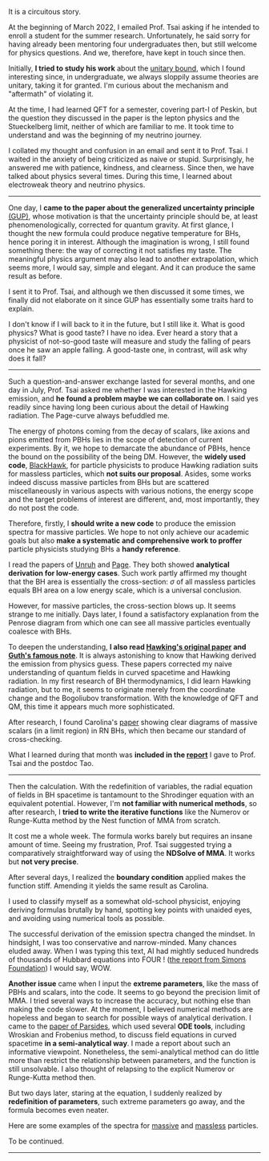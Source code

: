 It is a circuitous story. 

At the beginning of March 2022, I emailed Prof. Tsai asking if he intended to enroll a student for the summer research. Unfortunately, he said sorry for having already been mentoring four undergraduates then, but still welcome for physics questions. And we, therefore, have kept in touch since then. 

Initially, **I tried to study his work** about the [unitary bound](https://arxiv.org/abs/2103.13396), which I found interesting since, in undergraduate, we always sloppily assume theories are unitary, taking it for granted. I'm curious about the mechanism and "aftermath" of violating it.  

At the time, I had learned QFT for a semester, covering part-I of Peskin, but the question they discussed in the paper is the lepton physics and the Stueckelberg limit, neither of which are familiar to me. It took time to understand and was the beginning of my neutrino journey. 

I collated my thought and confusion in an email and sent it to Prof. Tsai. I waited in the anxiety of being criticized as naive or stupid. Surprisingly, he answered me with patience, kindness, and clearness. Since then, we have talked about physics several times. During this time, I learned about electroweak theory and neutrino physics. 

---

One day, I **came to the paper about the generalized uncertainty principle** [(GUP)](https://arxiv.org/abs/gr-qc/9904026), whose motivation is that the uncertainty principle should be, at least phenomenologically, corrected for quantum gravity. At first glance, I thought the new formula could produce negative temperature for BHs, hence poring it in interest. Although the imagination is wrong, I still found something there: the way of correcting it not satisfies my taste. The meaningful physics argument may also lead to another extrapolation, which seems more, I would say, simple and elegant. And it can produce the same result as before. 

I sent it to Prof. Tsai, and although we then discussed it some times, we finally did not elaborate on it since GUP has essentially some traits hard to explain. 

I don't know if I will back to it in the future, but I still like it. What is good physics? What is good taste? I have no idea. Ever heard a story that a physicist of not-so-good taste will measure and study the falling of pears once he saw an apple falling. A good-taste one, in contrast, will ask why does it fall?  

---

Such a question-and-answer exchange lasted for several months, and one day in July, Prof. Tsai asked me whether I was interested in the Hawking emission, and **he found a problem maybe we can collaborate on**. I said yes readily since having long been curious about the detail of Hawking radiation. The Page-curve always befuddled me.

The energy of photons coming from the decay of scalars, like axions and pions emitted from PBHs lies in the scope of detection of current experiments. By it, we hope to demarcate the abundance of PBHs, hence the bound on the possibility of the being DM. However, the **widely used code**, [BlackHawk](https://blackhawk.hepforge.org/), for particle physicists to produce Hawking radiation suits for massless particles, which **not suits our proposal**. Asides, some works indeed discuss massive particles from BHs but are scattered miscellaneously in various aspects with various notions, the energy scope and the target problems of interest are different, and, most importantly, they do not post the code. 

Therefore, firstly, I **should write a new code** to produce the emission spectra for massive particles. We hope to not only achieve our academic goals but also **make a systematic and comprehensive work to proffer** particle physicists studying BHs a **handy reference**. 

I read the papers of [Unruh](https://journals.aps.org/prd/abstract/10.1103/PhysRevD.14.3251) and [Page](https://journals.aps.org/prd/abstract/10.1103/PhysRevD.16.2402). They both showed **analytical derivation for low-energy cases**. Such work partly affirmed my thought that the BH area is essentially the cross-section: $\sigma$ of all massless particles equals BH area on a low energy scale, which is a universal conclusion. 

However, for massive particles, the cross-section blows up. It seems strange to me initially. Days later, I found a satisfactory explanation from the Penrose diagram from which one can see all massive particles eventually coalesce with BHs. 

To deepen the understanding, **I also read [Hawking's original paper](https://link.springer.com/article/10.1007/BF02345020) and [Guth's famous note](https://journals.aps.org/prd/abstract/10.1103/PhysRevD.14.870)**. It is always astonishing to know that Hawking derived the emission from physics guess. These papers corrected my naive understanding of quantum fields in curved spacetime and Hawking radiation. In my first research of BH thermodynamics, I did learn Hawking radiation, but to me, it seems to originate merely from the coordinate change and the Bogoliubov transformation. With the knowledge of QFT and QM, this time it appears much more sophisticated. 

After research, I found Carolina's [paper](https://arxiv.org/abs/1404.0687) showing clear diagrams of massive scalars (in a limit region) in RN BHs, which then became our standard of cross-checking. 

What I learned during that month was **included in the [report](../files/hawkingppt.pdf)** I gave to Prof. Tsai and the postdoc Tao.  

---

Then the calculation. With the redefinition of variables, the radial equation of fields in BH spacetime is tantamount to the Shrodinger equation with an equivalent potential. However, I'm **not familiar with numerical methods**, so after research, I **tried to write the iterative functions** like the Numerov or Runge-Kutta method by the Nest function of MMA from scratch.  

It cost me a whole week. The formula works barely but requires an insane amount of time. Seeing my frustration, Prof. Tsai suggested trying a comparatively straightforward way of using the **NDSolve of MMA**. It works but **not very precise**. 

After several days, I realized the **boundary condition** applied makes the function stiff. Amending it yields the same result as Carolina. 

I used to classify myself as a somewhat old-school physicist, enjoying deriving formulas brutally by hand, spotting key points with unaided eyes, and avoiding using numerical tools as possible. 

The successful derivation of the emission spectra changed the mindset. In hindsight, I was too conservative and narrow-minded. Many chances eluded away. When I was typing this text, AI had mightly seduced hundreds of thousands of Hubbard equations into FOUR ! ([the report from Simons Foundation](https://www.simonsfoundation.org/2022/09/26/artificial-intelligence-reduces-a-100000-equation-quantum-physics-problem-to-only-four-equations/)) I would say, WOW. 

**Another issue** came when I input the **extreme parameters**, like the mass of PBHs and scalars, into the code. It seems to go beyond the precision limit of MMA. I tried several ways to increase the accuracy, but nothing else than making the code slower. At the moment, I believed numerical methods are hopeless and began to search for possible ways of analytical derivation. I came to the [paper of Parsides](https://aip.scitation.org/doi/abs/10.1063/1.1666431?journalCode=jmp), which used several **ODE tools**, including Wroskian and Frobenius method, to discuss field equations in curved spacetime **in a semi-analytical way**. I made a report about such an informative viewpoint. Nonetheless, the semi-analytical method can do little more than restrict the relationship between parameters, and the function is still unsolvable. I also thought of relapsing to the explicit Numerov or Runge-Kutta method then. 

But two days later, staring at the equation, I suddenly realized by **redefinition of parameters**, such extreme parameters go away, and the formula becomes even neater. 

Here are some examples of the spectra for [massive](../files/massive.pdf) and [massless](../files/massless.pdf) particles. 

To be continued. 

---